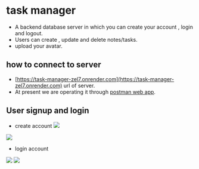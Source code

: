 # task manager

* A backend database server in which you can create your account , login and logout.
* Users can create , update and delete notes/tasks.
* upload your avatar.

## how to connect to server
* [https://task-manager-zel7.onrender.com](https://task-manager-zel7.onrender.com) url of server.
* At present we are operating it through [postman web app](https://web.postman.co/).

## User signup and login
* create account
![](https://i.imgur.com/Vxcyc0j.png)

![](https://i.imgur.com/LybqVNa.png)

* login account

![](https://i.imgur.com/eRxjwFf.png)
![](https://i.imgur.com/JbWDu5Q.png)
